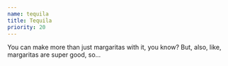 ```yaml
---
name: tequila
title: Tequila
priority: 20
---
```


You can make more than just margaritas with it, you know?  But, also, like, margaritas are super good, so...